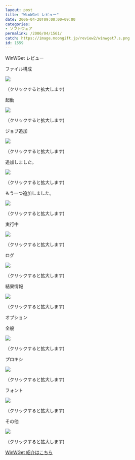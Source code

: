 ```yaml
---
layout: post
title: "WinWGet レビュー"
date: 2006-04-20T09:00:00+09:00
categories:
- ソフトウェア
permalink: /2006/04/1561/
catch: https://image.moongift.jp/review2/winwget7.s.png
id: 1559
---
```

WinWGet レビュー  
<!--more-->

ファイル構成

  

[![](https://image.moongift.jp/review2/winwget1.s.png)](https://image.moongift.jp/review2/winwget1.png)  
  
（クリックすると拡大します)

  

起動

  

[![](https://image.moongift.jp/review2/winwget2.s.png)](https://image.moongift.jp/review2/winwget2.png)  
  
（クリックすると拡大します)

  

ジョブ追加

  

[![](https://image.moongift.jp/review2/winwget3.s.png)](https://image.moongift.jp/review2/winwget3.png)  
  
（クリックすると拡大します)

  

追加しました。

  

[![](https://image.moongift.jp/review2/winwget4.s.png)](https://image.moongift.jp/review2/winwget4.png)  
  
（クリックすると拡大します)

  

もう一つ追加しました。

  

[![](https://image.moongift.jp/review2/winwget5.s.png)](https://image.moongift.jp/review2/winwget5.png)  
  
（クリックすると拡大します)

  

実行中

  

[![](https://image.moongift.jp/review2/winwget6.s.png)](https://image.moongift.jp/review2/winwget6.png)  
  
（クリックすると拡大します)

  

ログ

  

[![](https://image.moongift.jp/review2/winwget7.s.png)](https://image.moongift.jp/review2/winwget7.png)  
  
（クリックすると拡大します)

  

結果情報

  

[![](https://image.moongift.jp/review2/winwget8.s.png)](https://image.moongift.jp/review2/winwget8.png)  
  
（クリックすると拡大します)

  

オプション

  

全般

  

[![](https://image.moongift.jp/review2/winwget9.s.png)](https://image.moongift.jp/review2/winwget9.png)  
  
（クリックすると拡大します)

  

プロキシ

  

[![](https://image.moongift.jp/review2/winwget10.s.png)](https://image.moongift.jp/review2/winwget10.png)  
  
（クリックすると拡大します)

  

フォント

  

[![](https://image.moongift.jp/review2/winwget11.s.png)](https://image.moongift.jp/review2/winwget11.png)  
  
（クリックすると拡大します)

  

その他

  

[![](https://image.moongift.jp/review2/winwget12.s.png)](https://image.moongift.jp/review2/winwget12.png)  
  
（クリックすると拡大します)

  

[WinWGet 紹介はこちら](http://oss.moongift.jp/intro/i-1559.html)

